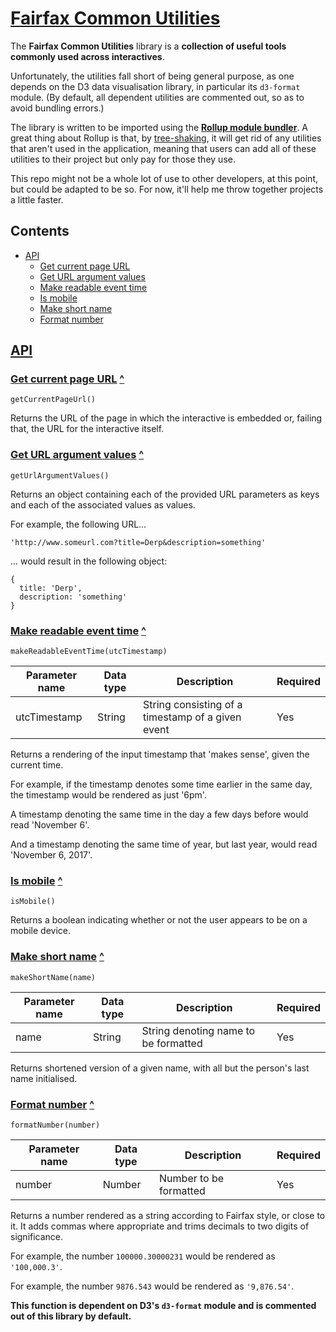 # [Fairfax Common Utilities](#markdown-header-fairfax-common-utilities)

The **Fairfax Common Utilities** library is a **collection of useful tools commonly used across interactives**.

Unfortunately, the utilities fall short of being general purpose, as one depends on the D3 data 
visualisation library, in particular its `d3-format` module. (By default, all dependent 
utilities are commented out, so as to avoid bundling errors.)

The library is written to be imported using the **[Rollup module bundler](https://rollupjs.org/)**. A great thing about Rollup is that, by [tree-shaking](https://rollupjs.org/#tree-shaking), it will get rid of any utilities that aren't used in the application, meaning that users can add all of these utilities to their project but only pay for those they use.

This repo might not be a whole lot of use to other developers, at this point, but could be adapted to be so. For now, it'll help me throw together projects a little faster.

## Contents

* [API](#markdown-header-api)
    * [Get current page URL](#markdown-header-get-current-page-url)
    * [Get URL argument values](#markdown-header-get-url-argument-values)
    * [Make readable event time](#markdown-header-make-readable-event-time)
    * [Is mobile](#markdown-header-is-mobile)
    * [Make short name](#markdown-header-make-short-name)
    * [Format number](#markdown-header-format-number)

## [API](#markdown-header-api)

### [Get current page URL](#markdown-header-get-current-page-url) [^](#markdown-header-fairfax-common-utilities)

`getCurrentPageUrl()`

Returns the URL of the page in which the interactive is embedded or, failing that, the URL for the interactive itself.

### [Get URL argument values](#markdown-header-get-url-argument-values) [^](#markdown-header-fairfax-common-utilities)

`getUrlArgumentValues()`

Returns an object containing each of the provided URL parameters as keys and each of the associated values as values.

For example, the following URL...
```
'http://www.someurl.com?title=Derp&description=something'
```
... would result in the following object:
```
{
  title: 'Derp',
  description: 'something'
}
```

### [Make readable event time](#markdown-header-make-readable-event-time) [^](#markdown-header-fairfax-common-utilities)

`makeReadableEventTime(utcTimestamp)`

| Parameter name | Data type | Description | Required |
| -------------- | --------- | ----------- | -------- |
| utcTimestamp   | String    | String consisting of a timestamp of a given event | Yes |

Returns a rendering of the input timestamp that 'makes sense', given the current time. 

For example, if the timestamp denotes some time earlier in the same day, the timestamp would be rendered as just '6pm'.

A timestamp denoting the same time in the day a few days before would read 'November 6'.

And a timestamp denoting the same time of year, but last year, would read 'November 6, 2017'.

### [Is mobile](#markdown-header-is-mobile) [^](#markdown-header-fairfax-common-utilities)

`isMobile()`

Returns a boolean indicating whether or not the user appears to be on a mobile device.

### [Make short name](#markdown-header-make-short-name) [^](#markdown-header-fairfax-common-utilities)

`makeShortName(name)`

| Parameter name | Data type | Description | Required |
| -------------- | --------- | ----------- | -------- |
| name       | String    | String denoting name to be formatted | Yes |

Returns shortened version of a given name, with all but the person's last name initialised.

### [Format number](#markdown-header-format-number) [^](#markdown-header-fairfax-common-utilities)

`formatNumber(number)`

| Parameter name | Data type | Description | Required |
| -------------- | --------- | ----------- | -------- |
| number       | Number    | Number to be formatted | Yes |

Returns a number rendered as a string according to Fairfax style, or close to it. It adds commas where appropriate and trims decimals to two digits of significance.

For example, the number `100000.30000231` would be rendered as `'100,000.3'`.

For example, the number `9876.543` would be rendered as `'9,876.54'`.

**This function is dependent on D3's `d3-format` module and is commented out of this library by default.**

